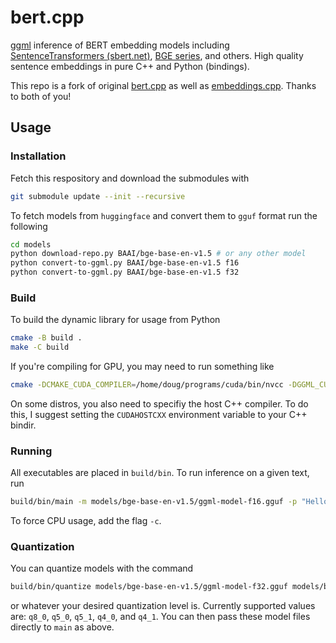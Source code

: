 # bert.cpp

[ggml](https://github.com/ggerganov/ggml) inference of BERT embedding models including [SentenceTransformers (sbert.net)](https://sbert.net/), [BGE series](https://huggingface.co/BAAI/bge-base-en-v1.5), and others. High quality sentence embeddings in pure C++ and Python (bindings).

This repo is a fork of original [bert.cpp](https://github.com/skeskinen/bert.cpp) as well as [embeddings.cpp](https://github.com/xyzhang626/embeddings.cpp). Thanks to both of you!

## Usage

### Installation

Fetch this respository and download the submodules with
```sh
git submodule update --init --recursive
```

To fetch models from `huggingface`  and convert them to `gguf` format run the following
```sh
cd models
python download-repo.py BAAI/bge-base-en-v1.5 # or any other model
python convert-to-ggml.py BAAI/bge-base-en-v1.5 f16
python convert-to-ggml.py BAAI/bge-base-en-v1.5 f32
```

### Build

To build the dynamic library for usage from Python
```sh
cmake -B build .
make -C build
```

If you're compiling for GPU, you may need to run something like
```sh
cmake -DCMAKE_CUDA_COMPILER=/home/doug/programs/cuda/bin/nvcc -DGGML_CUBLAS=ON -B build .
```

On some distros, you also need to specifiy the host C++ compiler. To do this, I suggest setting the `CUDAHOSTCXX` environment variable to your C++ bindir.

### Running

All executables are placed in `build/bin`. To run inference on a given text, run
```sh
build/bin/main -m models/bge-base-en-v1.5/ggml-model-f16.gguf -p "Hello world"
```
To force CPU usage, add the flag `-c`.

### Quantization

You can quantize models with the command
```sh
build/bin/quantize models/bge-base-en-v1.5/ggml-model-f32.gguf models/bge-base-en-v1.5/ggml-model-q8_0.gguf q8_0
```
or whatever your desired quantization level is. Currently supported values are: `q8_0`, `q5_0`, `q5_1`, `q4_0`, and `q4_1`. You can then pass these model files directly to `main` as above.
